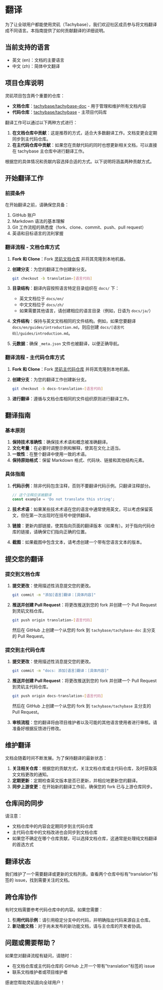 # 翻译

为了让全球用户都能使用灵矶（Tachybase），我们欢迎社区成员参与将文档翻译成不同语言。本指南提供了如何贡献翻译的详细说明。

## 当前支持的语言

- 英文 (en)：文档的主要语言
- 中文 (zh)：简体中文翻译

## 项目仓库说明

灵矶项目包含两个重要的仓库：

- **文档仓库**：[tachybase/tachybase-doc](https://github.com/tachybase/tachybase-doc) - 用于管理和维护所有文档内容
- **代码仓库**：[tachybase/tachybase](https://github.com/tachybase/tachybase) - 主项目代码库

翻译工作可以通过以下两种方式进行：

1. **在文档仓库中贡献**：这是推荐的方式，适合大多数翻译工作。文档变更会定期同步到主代码仓库。
2. **在主代码仓库中贡献**：如果您在贡献代码的同时也想更新相关文档，可以直接在 tachybase 主仓库中进行翻译工作。

根据您的具体情况和贡献内容选择合适的方式。以下说明将涵盖两种贡献方式。

## 开始翻译工作

### 前提条件

在开始翻译之前，请确保您具备：

1. GitHub 账户
2. Markdown 语法的基本理解
3. Git 工作流程的熟悉度（fork、clone、commit、push、pull request）
4. 英语和目标语言的流利掌握

### 翻译流程 - 文档仓库方式

1. **Fork 和 Clone**：Fork [灵矶文档仓库](https://github.com/tachybase/tachybase-doc) 并将其克隆到本地机器。

2. **创建分支**：为您的翻译工作创建新分支。
   ```bash
   git checkout -b translation-[语言代码]
   ```

3. **目录结构**：翻译内容按照语言特定目录组织在 `docs/` 下：
   - 英文文档位于 `docs/en/`
   - 中文文档位于 `docs/zh/`
   - 如果需要其他语言，请创建相应的语言目录（例如，日语为 `docs/ja/`）

4. **文件结构**：保持与英文文档相同的文件结构。例如，如果您要翻译 `docs/en/guides/introduction.md`，则应创建 `docs/[语言代码]/guides/introduction.md`。

5. **元数据**：确保 `_meta.json` 文件也被翻译，以便正确导航。

### 翻译流程 - 主代码仓库方式

1. **Fork 和 Clone**：Fork [灵矶主代码仓库](https://github.com/tachybase/tachybase) 并将其克隆到本地机器。

2. **创建分支**：为您的翻译工作创建新分支。
   ```bash
   git checkout -b docs-translation-[语言代码]
   ```

4. **进行翻译**：遵循与文档仓库相同的文件组织原则进行翻译工作。

## 翻译指南

### 基本原则

1. **保持技术准确性**：确保技术术语和概念被准确翻译。
2. **文化考量**：在必要时调整示例和解释，使其在文化上适当。
3. **一致性**：在整个翻译中使用一致的术语。
4. **保持原始格式**：保留 Markdown 格式、代码块、链接和其他结构元素。

### 具体指南

1. **代码示例**：除非代码包含注释，否则不要翻译代码示例。只翻译注释部分。
   ```javascript
   // 这个注释应该被翻译
   const example = 'Do not translate this string';
   ```

2. **技术术语**：如果某些技术术语在您的语言中通常使用英文，可以考虑保留英文，但在第一次出现时在括号中提供翻译。

3. **链接**：更新内部链接，使其指向页面的翻译版本（如果有）。对于指向代码仓库的链接，请确保它们指向正确的位置。

4. **截图**：如果截图中包含文本，请考虑创建一个带有您语言文本的版本。

## 提交您的翻译

### 提交到文档仓库

1. **提交更改**：使用描述性消息提交您的更改。
   ```bash
   git commit -m "添加[语言]翻译：[具体内容]"
   ```

2. **推送并创建 Pull Request**：将更改推送到您的 fork 并创建一个 Pull Request 到灵矶文档仓库。
   ```bash
   git push origin translation-[语言代码]
   ```
   然后在 GitHub 上创建一个从您的 fork 到 `tachybase/tachybase-doc` 主分支的 Pull Request。

### 提交到主代码仓库

1. **提交更改**：使用描述性消息提交您的更改。
   ```bash
   git commit -m "docs: 添加[语言]翻译：[具体内容]"
   ```

2. **推送并创建 Pull Request**：将更改推送到您的 fork 并创建一个 Pull Request 到灵矶主代码仓库。
   ```bash
   git push origin docs-translation-[语言代码]
   ```
   然后在 GitHub 上创建一个从您的 fork 到 `tachybase/tachybase` 主分支的 Pull Request。

3. **审核流程**：您的翻译将由项目维护者以及可能的其他语言使用者进行审核。请准备好根据反馈进行修改。

## 维护翻译

文档会随着时间不断发展。为了保持翻译的最新状态：

1. **关注相关仓库**：根据您的贡献方式，关注文档仓库或主代码仓库，及时获取英文文档更改的通知。
2. **定期更新**：定期检查英文版本是否已更新，并相应地更新您的翻译。
3. **同步上游变更**：在开始新的翻译工作前，确保您的 fork 已与上游仓库同步。

## 仓库间的同步

请注意：

- 文档仓库中的内容会定期同步到主代码仓库
- 主代码仓库中的文档改进也会同步到文档仓库
- 如果您不确定在哪个仓库贡献，可以选择文档仓库，这通常是处理纯文档翻译的首选方式

## 翻译状态

我们维护了一个需要翻译或更新的文档列表。查看两个仓库中标有"translation"标签的 issue，找到需要关注的文档。

## 跨仓库协作

有时文档需要参考代码仓库中的内容。如果您需要：

1. **引用代码示例**：请引用稳定分支中的代码，并明确指出代码来源自主仓库。
2. **新功能文档**：对于尚未发布的新功能文档，请与主仓库的开发者协调。

## 问题或需要帮助？

如果您对翻译流程有疑问，请随时：
- 在文档仓库或主代码仓库的 GitHub 上开一个带有"translation"标签的 issue
- 联系文档维护者或项目维护者

感谢您帮助灵矶面向全球用户！ 